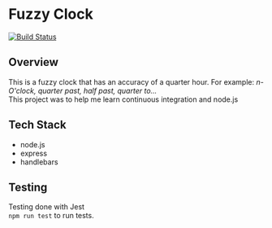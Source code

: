 # Fuzzy Clock
[![Build Status](https://travis-ci.org/Alex0Blackwell/fuzzy-clock.svg?branch=master)](https://travis-ci.org/Alex0Blackwell/fuzzy-clock)

## Overview
This is a fuzzy clock that has an accuracy of a quarter hour. For example: *n-O'clock, quarter past, half past, quarter to...*  
This project was to help me learn continuous integration and node.js

## Tech Stack
- node.js
- express
- handlebars

## Testing
Testing done with Jest  
`npm run test` to run tests.
